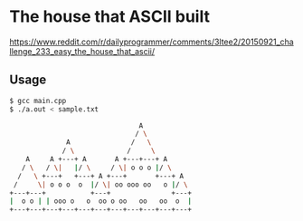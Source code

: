 # The house that ASCII built
https://www.reddit.com/r/dailyprogrammer/comments/3ltee2/20150921_challenge_233_easy_the_house_that_ascii/

## Usage
```sh
$ gcc main.cpp
$ ./a.out < sample.txt

                                A
                               / \           
              A               /   \          
             / \             /     \         
    A     A +---+ A       A +---+---+ A      
   / \   / \|   |/ \     / \| o o o |/ \     
  /   \ +---+   +---+ A +---+       +---+ A  
 /     \| o o o  o  |/ \| oo ooo oo   o |/ \ 
+---+---+           +---+               +---+
|  o o | | ooo o   o  oo o oo   oo   oo  o  |
+---+---+---+---+---+---+---+---+---+---+---+
```

